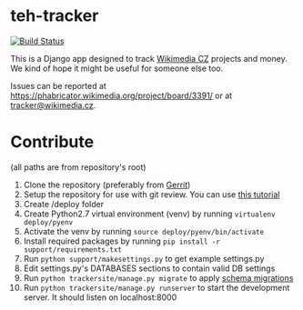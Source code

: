 teh-tracker
===========

[![Build Status](https://integration.wikimedia.org/ci/job/wikimedia-cz-tracker-tox-docker/badge/icon)](https://integration.wikimedia.org/ci/view/WMF/job/wikimedia-cz-tracker-tox-docker/)

This is a Django app designed to track [Wikimedia CZ](https://www.wikimedia.cz/) projects and money. We kind of hope it might be useful for someone else too.

Issues can be reported at https://phabricator.wikimedia.org/project/board/3391/ or at tracker@wikimedia.cz.

# Contribute

(all paths are from repository's root)

1. Clone the repository (preferably from [Gerrit](https://gerrit.wikimedia.org/r/admin/projects/wikimedia-cz/tracker))
2. Setup the repository for use with git review. You can use [this tutorial](https://www.mediawiki.org/wiki/Gerrit/Tutorial)
3. Create /deploy folder
4. Create Python2.7 virtual environment (venv) by running `virtualenv deploy/pyenv`
5. Activate the venv by running `source deploy/pyenv/bin/activate`
6. Install required packages by running `pip install -r support/requirements.txt`
7. Run `python support/makesettings.py` to get example settings.py
8. Edit settings.py's DATABASES sections to contain valid DB settings
9. Run `python trackersite/manage.py migrate` to apply [schema migrations](https://en.wikipedia.org/wiki/Schema_migration)
10. Run `python trackersite/manage.py runserver` to start the development server. It should listen on localhost:8000
